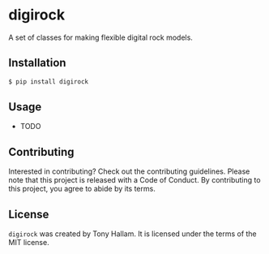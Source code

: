 # digirock

A set of classes for making flexible digital rock models.

## Installation

```bash
$ pip install digirock
```

## Usage

- TODO

## Contributing

Interested in contributing? Check out the contributing guidelines. Please note that this project is released with a Code of Conduct. By contributing to this project, you agree to abide by its terms.

## License

`digirock` was created by Tony Hallam. It is licensed under the terms of the MIT license.

